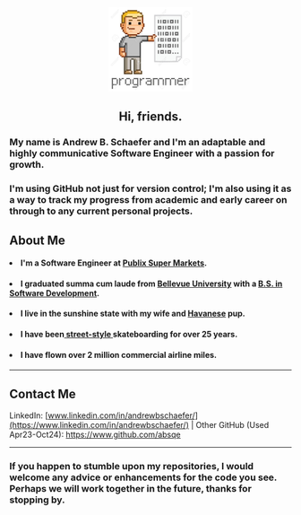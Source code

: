 <div id="header" align="center">
  <img src="programmer.png" height= "150" width="150"/>
</div>

<h2 align="center">Hi, friends.</h2> 


<h3>My name is Andrew B. Schaefer and I'm an adaptable and highly communicative Software Engineer with a passion for growth.</h3> 

<h3>I'm using GitHub not just for version control; I'm also using it as a way to track my progress from academic and early career on through to any current personal projects.</h3>
  
<h2>About Me</h2>
  <h4><li>I'm a Software Engineer at <a href="https://www.publix.com">Publix Super Markets</a>.</li></h4>
  <h4><li>I graduated summa cum laude from <a href="https://www.bellevue.edu/">Bellevue University</a> with a <a href="https://www.parchment.com/u/award/108b21a60b0f16efaf223a58bbd8a4d7">B.S. in Software Development</a>.</li></h4>
  <h4><li>I live in the sunshine state with my wife and <a href="https://www.akc.org/dog-breeds/havanese/">Havanese<a/> pup.</li></h4>
  <h4><li>I have been<a href="https://en.wikipedia.org/wiki/Street_skateboarding"> street-style </a>skateboarding for over 25 years.</li></h4>
  <h4><li>I have flown over 2 million commercial airline miles.</h4></li>
  
<hr>

<h2>Contact Me</h2>

LinkedIn: 
[www.linkedin.com/in/andrewbschaefer/](https://www.linkedin.com/in/andrewbschaefer/) | 
Other GitHub (Used Apr23-Oct24): 
https://www.github.com/absqe
  
 <hr>

<h3>If you happen to stumble upon my repositories, I would welcome any advice or enhancements for the code you see. Perhaps we will work together in the future, thanks for stopping by.</h3>
